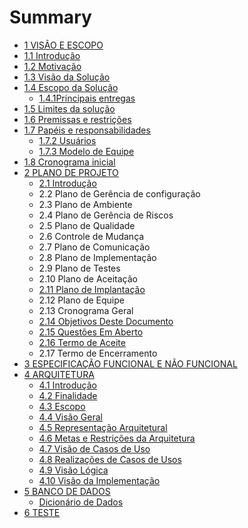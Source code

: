 # Summary

* [1 VISÃO E ESCOPO](README.md)
* [1.1 Introdução](chapter1.md)
* [1.2 Motivação](motivacao.md)
* [1.3 Visão da Solução](motivacao/visao-da-solucao.md)
* [1.4 Escopo da Solução](escopo-da-solucao.md)
  * [1.4.1Principais entregas](escopo-da-solucao/principais-entregas.md)
* [1.5 Limites da solução](limites-da-solucao.md)
* [1.6 Premissas e restrições](6-premissas-e-restricoes.md)
* [1.7 Papéis e responsabilidades](7-papeis-e-responsabilidades.md)
  * [1.7.2 Usuários](7-papeis-e-responsabilidades/72-usuarios.md)
  * [1.7.3 Modelo de Equipe](7-papeis-e-responsabilidades/73-modelo-de-equipe.md)
* [1.8 Cronograma inicial](8-cronograma-inicial.md)
* [2 PLANO DE PROJETO](2-especificacao-funcional-e-nao-funcional.md)
  * [2.1 Introdução](2-especificacao-funcional-e-nao-funcional/introducao.md)
  * 2.2 Plano de Gerência de configuração
  * 2.3 Plano de Ambiente
  * 2.4 Plano de Gerência de Riscos
  * 2.5 Plano de Qualidade
  * 2.6 Controle de Mudança
  * 2.7 Plano de Comunicação
  * 2.8 Plano de Implementação
  * 2.9 Plano de Testes
  * 2.10 Plano de Aceitação
  * [2.11 Plano de Implantação](2-especificacao-funcional-e-nao-funcional/plano-de-implantacao.md)
  * 2.12 Plano de Equipe
  * 2.13 Cronograma Geral
  * [2.14 Objetivos Deste Documento](2-especificacao-funcional-e-nao-funcional/objetivos-deste-documento.md)
  * [2.15 Questões Em Aberto](2-especificacao-funcional-e-nao-funcional/questoes-em-aberto.md)
  * [2.16 Termo de Aceite](2-especificacao-funcional-e-nao-funcional/termo-de-aceite.md)
  * 2.17 Termo de Encerramento
* [3 ESPECIFICAÇÃO FUNCIONAL E NÃO FUNCIONAL  ](3-especificacao-funcional-e-nao-funcional.md)
* [4 ARQUITETURA](4-arquitetura.md)
  * [4.1 Introdução](4-arquitetura/introducao.md)
  * [4.2 Finalidade](4-arquitetura/finalidade.md)
  * [4.3 Escopo](4-arquitetura/escopo.md)
  * [4.4 Visão Geral](4-arquitetura/visao-geral.md)
  * [4.5 Representação Arquitetural](4-arquitetura/representacao-arquitetural.md)
  * [4.6 Metas e Restrições da Arquitetura](4-arquitetura/metas-e-restricoes-da-arquitetura.md)
  * [4.7 Visão de Casos de Uso](4-arquitetura/visao-de-casos-de-uso.md)
  * [4.8 Realizações de Casos de Usos](4-arquitetura/realizacoes-de-casos-de-usos.md)
  * [4.9 Visão Lógica](4-arquitetura/visao-logica.md)
  * [4.10 Visão da Implementação](4-arquitetura/introducao/visao-da-implementacao.md)
* [5 BANCO DE DADOS](5-banco-de-dados.md)
  * [Dicionário de Dados](5-banco-de-dados/dicionario-de-dados.md)
* [6 TESTE](6-teste.md)

